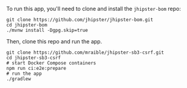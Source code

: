 To run this app, you'll need to clone and install the `jhipster-bom` repo:

```
git clone https://github.com/jhipster/jhipster-bom.git
cd jhipster-bom
./mvnw install -Dgpg.skip=true
```

Then, clone this repo and run the app.

```
git clone https://github.com/mraible/jhipster-sb3-csrf.git
cd jhipster-sb3-csrf
# start Docker Compose containers
npm run ci:e2e:prepare
# run the app
./gradlew
```
